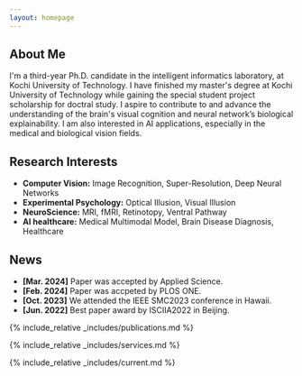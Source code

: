 ```yaml
---
layout: homepage
---
```


## About Me

I'm a third-year Ph.D. candidate in the intelligent informatics laboratory, at Kochi University of Technology. I have finished my master's degree at Kochi University of Technology while gaining the special student project scholarship for doctral study. I aspire to contribute to and advance the understanding of the brain's visual cognition and neural network’s biological explainability. I am also interested in AI applications, especially in the medical and biological vision fields.

## Research Interests

- **Computer Vision:** Image Recognition, Super-Resolution, Deep Neural Networks
- **Experimental Psychology:** Optical Illusion, Visual Illusion
- **NeuroScience:** MRI, fMRI, Retinotopy, Ventral Pathway
- **AI healthcare:** Medical Multimodal Model, Brain Disease Diagnosis, Healthcare


## News

- **[Mar. 2024]** Paper was accepted by Applied Science.
- **[Feb. 2024]** Paper was accpeted by PLOS ONE. 
- **[Oct. 2023]** We attended the IEEE SMC2023 conference in Hawaii.
- **[Jun. 2022]** Best paper award by ISCIIA2022 in Beijing.

{% include_relative _includes/publications.md %}

{% include_relative _includes/services.md %}

{% include_relative _includes/current.md %}

<style>
  #clustrmaps-widget {
    position: fixed;
    bottom: 30px;
    right: 10px;
    z-index: 1000;
    width: 250px; /* 调整宽度以适应页面 */
    height: 250px; /* 调整高度以适应页面 */
  }
  #clustrmaps-widget iframe {
    width: 100%;
    height: 100%;
  }
</style>

<div id="clustrmaps-widget">
  <script type="text/javascript" id="clstr_globe" src="//clustrmaps.com/globe.js?d=bjzM2SBx-uJ0fKBQm6uBVaV17FQYGmOHUCxaIbTpSlc"></script>
</div>

